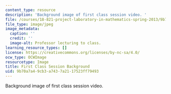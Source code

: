 ```yaml
---
content_type: resource
description: 'Background image of first class session video. '
file: /courses/18-821-project-laboratory-in-mathematics-spring-2013/9b70a7a49cb3a7437a2117523ff79493_MIT18_821S13_first_class_bg.jpg
file_type: image/jpeg
image_metadata:
  caption: ''
  credit: ''
  image-alt: Professor lecturing to class.
learning_resource_types: []
license: https://creativecommons.org/licenses/by-nc-sa/4.0/
ocw_type: OCWImage
resourcetype: Image
title: First Class Session Background
uid: 9b70a7a4-9cb3-a743-7a21-17523ff79493
---
```

Background image of first class session video. 